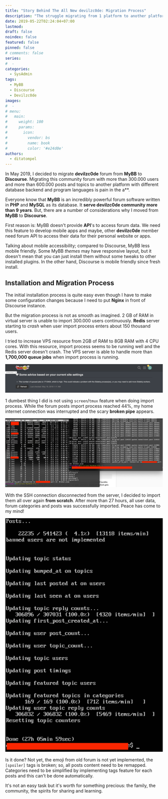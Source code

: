 ```yaml
---
title: "Story Behind The All New devilzc0de: Migration Process"
description: "The struggle migrating from 1 platform to another platform with different database backend and program languages."
date: 2019-05-22T02:24:04+07:00
lastmod:
draft: false
noindex: false
featured: false
pinned: false
# comments: false
series:
#  - 
categories:
  - SysAdmin
tags:
  - MyBB
  - Discourse
  - Devilzc0de
images:
#  - 
# menu:
#   main:
#     weight: 100
#     params:
#       icon:
#         vendor: bs
#         name: book
#         color: '#e24d0e'
authors:
  - ditatompel
---
```


In May 2019, I decided to migrate **devilzc0de** forum from **MyBB** to **Discourse**. Migrating this community forum with more than 300.000 users and more than 600.000 posts and topics to another platform with different database backend and program languages ​​is pain in the a**.

<!--more-->

Everyone know that **MyBB** is an incredibly powerful forum software written in **PHP** and **MySQL** as its database. It **serve devilzc0de community more than 9 years**. But, there are a number of considerations why I moved from **MyBB** to **Discourse**.

First reason is: MyBB doesn't provide **API**'s to access forum data. We need this feature to develop mobile apps and maybe, other **devilzc0de** member need forum API to access their data for their personal website or apps.

Talking about mobile accessibility; compared to Discourse, MyBB less mobile friendly. Some MyBB *themes* may have responsive layout, but it doesn't mean that you can just install them without some tweaks to other installed plugins. In the other hand, Discourse is mobile friendly since fresh install.

## Installation and Migration Process
The initial installation process is quite easy even though I have to make some configuration changes because I need to put **Nginx** in front of Discourse instance.

But the migration process is not as smooth as imagined. 2 GB of RAM in virtual server is unable to import 300.000 users continuously. **Redis** server starting to *crash* when user import process enters about 150 thousand users.

I tried to increase VPS resource from 2GB of RAM to 8GB RAM with 4 CPU cores. With this resource, import process seems to be running well and the Redis server doesn't crash. The VPS server is able to handle more than **1,700,000 queue jobs** when import process is running.

![Discourse Sidekiq Queue](dc-queue-import.png#center)

1 dumbest thing I did is not using `screen`/`tmux` feature when doing import process. While the forum posts import process reached 44%, my home internet connection was interrupted and the scary **broken pipe** appears.

![Broken Pipe](broken-pipe-dc-1.png#center)

With the SSH connection disconnected from the server, I decided to import them all over again **from scratch**. After more than 27 hours, all user data, forum categories and posts was successfully imported. Peace has come to my mind!

![Devilzc0de Migration](27-hours-import-process-1.png#center)

Is it done? Not yet, the emoji from old forum is not yet implemented, the `[spoiler]` tags is broken; so, all posts content need to be remapped. Categories need to be simplified by implementing tags feature for each posts and this can't be done automatically.

It's not an easy task but it's worth for something precious: the family, the community, the spirits for sharing and learning.